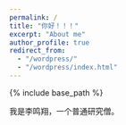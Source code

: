 ```yaml
---
permalink: /
title: "你好！！！"
excerpt: "About me"
author_profile: true
redirect_from: 
  - "/wordpress/"
  - "/wordpress/index.html"
---
```


{% include base_path %}

我是李鸣翔，一个普通研究僧。

